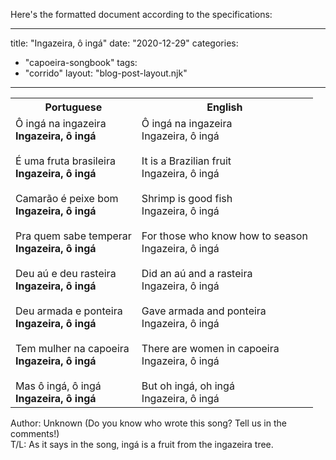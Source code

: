 Here's the formatted document according to the specifications:

---
title: "Ingazeira, ô ingá"
date: "2020-12-29"
categories: 
  - "capoeira-songbook"
tags: 
  - "corrido"
layout: "blog-post-layout.njk"
---

<table class="capoeira-table">
    <tr class="header-row">
        <th>Portuguese</th>
        <th>English</th>
    </tr>
    <tr>
        <td>Ô ingá na ingazeira<br>
<strong>Ingazeira, ô ingá</strong><br>
<br>
É uma fruta brasileira<br>
<strong>Ingazeira, ô ingá</strong><br>
<br>
Camarão é peixe bom<br>
<strong>Ingazeira, ô ingá</strong><br>
<br>
Pra quem sabe temperar<br>
<strong>Ingazeira, ô ingá</strong><br>
<br>
Deu aú e deu rasteira<br>
<strong>Ingazeira, ô ingá</strong><br>
<br>
Deu armada e ponteira<br>
<strong>Ingazeira, ô ingá</strong><br>
<br>
Tem mulher na capoeira<br>
<strong>Ingazeira, ô ingá</strong><br>
<br>
Mas ô ingá, ô ingá<br>
<strong>Ingazeira, ô ingá</strong></td>
        <td>Ô ingá na ingazeira<br>
Ingazeira, ô ingá<br>
<br>
It is a Brazilian fruit<br>
Ingazeira, ô ingá<br>
<br>
Shrimp is good fish<br>
Ingazeira, ô ingá<br>
<br>
For those who know how to season<br>
Ingazeira, ô ingá<br>
<br>
Did an aú and a rasteira<br>
Ingazeira, ô ingá<br>
<br>
Gave armada and ponteira<br>
Ingazeira, ô ingá<br>
<br>
There are women in capoeira<br>
Ingazeira, ô ingá<br>
<br>
But oh ingá, oh ingá<br>
Ingazeira, ô ingá</td>
    </tr>
</table>

<figcaption>

Author: Unknown (Do you know who wrote this song? Tell us in the comments!)  
T/L: As it says in the song, ingá is a fruit from the ingazeira tree.

</figcaption>